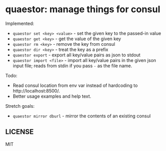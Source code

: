 # quaestor: manage things for consul

Implemented:

* `quaestor set <key> <value>` - set the given key to the passed-in value
* `quaestor get <key>` - get the value of the given key
* `quaestor rm <key>` - remove the key from consul
* `quaestor dir <key>` - treat the key as a prefix
* `quaestor export` - export all key/value pairs as json to stdout
* `quaestor import <file>` - import all key/value pairs in the given json input file; reads from stdin if you pass `-` as the file name.

Todo:

* Read consul location from env var instead of hardcoding to http://localhost:8500/.
* Better usage examples and help text.

Stretch goals:

* `quaestor mirror dburl` - mirror the contents of an existing consul

## LICENSE

MIT

